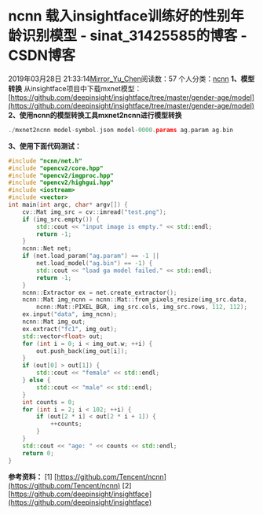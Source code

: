 # ncnn 载入insightface训练好的性别年龄识别模型 - sinat_31425585的博客 - CSDN博客
2019年03月28日 21:33:14[Mirror_Yu_Chen](https://me.csdn.net/sinat_31425585)阅读数：57
个人分类：[ncnn](https://blog.csdn.net/sinat_31425585/article/category/8720223)
**1、模型转换**
从insightface项目中下载mxnet模型：[https://github.com/deepinsight/insightface/tree/master/gender-age/model](https://github.com/deepinsight/insightface/tree/master/gender-age/model)
**2、使用ncnn的模型转换工具mxnet2ncnn进行模型转换**
```cpp
./mxnet2ncnn model-symbol.json model-0000.params ag.param ag.bin
```
**3、使用下面代码测试：**
```cpp
#include "ncnn/net.h"
#include "opencv2/core.hpp"
#include "opencv2/imgproc.hpp"
#include "opencv2/highgui.hpp"
#include <iostream>
#include <vector>
int main(int argc, char* argv[]) {
    cv::Mat img_src = cv::imread("test.png");
    if (img_src.empty()) {
        std::cout << "input image is empty." << std::endl;
        return -1;
    }
    ncnn::Net net;
    if (net.load_param("ag.param") == -1 ||
        net.load_model("ag.bin") == -1) {
        std::cout << "load ga model failed." << std::endl;
        return -1;
    }
    ncnn::Extractor ex = net.create_extractor();
    ncnn::Mat img_ncnn = ncnn::Mat::from_pixels_resize(img_src.data,
        ncnn::Mat::PIXEL_BGR, img_src.cols, img_src.rows, 112, 112);
    ex.input("data", img_ncnn);
    ncnn::Mat img_out;
    ex.extract("fc1", img_out);
    std::vector<float> out;
    for (int i = 0; i < img_out.w; ++i) {
        out.push_back(img_out[i]);
    }
    if (out[0] > out[1]) {
        std::cout << "female" << std::endl;
    } else {
        std::cout << "male" << std::endl;
    }
    int counts = 0;
    for (int i = 2; i < 102; ++i) {
        if (out[2 * i] < out[2 * i + 1]) {
            ++counts;
        }
    }
    std::cout << "age: " << counts << std::endl;
    return 0;
}
```
**参考资料：**
[1] [https://github.com/Tencent/ncnn](https://github.com/Tencent/ncnn)
[2] [https://github.com/deepinsight/insightface](https://github.com/deepinsight/insightface)
